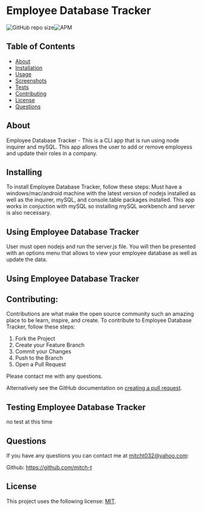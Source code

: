 # Employee Database Tracker

<!--- These are examples. See https://shields.io for others or to customize this set of shields. You might want to include dependencies, project status and licence info here --->
![GitHub repo size](https://img.shields.io/github/repo-size/mitch-t/EmpManagement)![APM](https://img.shields.io/apm/l/test?style=for-the-badge)

<!-- TABLE OF CONTENTS -->
## Table of Contents

* [About](#about)
* [Installation](#installation)
* [Usage](#usage)
* [Screenshots](#screenshots)
* [Tests](#tests)
* [Contributing](#contributing)
* [License](#license)
* [Questions](#questions) 

## About 
Employee Database Tracker - This is a CLI app that is run using node inquirer and mySQL. This app allows the user to add or remove employess and update their roles in a company.

## Installing 
To install Employee Database Tracker, follow these steps:  Must have a windows/mac/android machine with the latest version of nodejs installed as well as the inquirer, mySQL, and console.table packages installed. This app works in conjuction with mySQL so installing mySQL workbench and server is also necessary. 

## Using Employee Database Tracker
User must open nodejs and run the server.js file. You will then be presented with an options menu that allows to view your employee database as well as update the data.

## Using Employee Database Tracker

## Contributing:

Contributions are what make the open source community such an amazing place to be learn, inspire, and create. 
To contribute to Employee Database Tracker, follow these steps:
1. Fork the Project
2. Create your Feature Branch 
3. Commit your Changes 
4. Push to the Branch 
5. Open a Pull Request

Please contact me with any questions.

Alternatively see the GitHub documentation on [creating a pull request](https://help.github.com/en/github/collaborating-with-issues-and-pull-requests/creating-a-pull-request).


## Testing Employee Database Tracker
no test at this time

## Questions
If you have any questions you can contact me at mitcht032@yahoo.com:

Github: https://github.com/mitch-t

## License
<!--- If you're not sure which open license to use see https://choosealicense.com/--->

This project uses the following license: [MIT](<link>).
